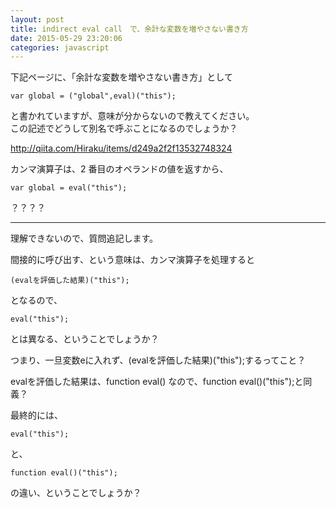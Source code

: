```yaml
---
layout: post
title: indirect eval call　で、余計な変数を増やさない書き方
date: 2015-05-29 23:20:06
categories: javascript
---
```

<!-- {% raw %} -->
<p>下記ページに、「余計な変数を増やさない書き方」として</p>

<pre><code>var global = ("global",eval)("this");
</code></pre>

<p>と書かれていますが、意味が分からないので教えてください。<br>
この記述でどうして別名で呼ぶことになるのでしょうか？</p>

<p><a href="http://qiita.com/Hiraku/items/d249a2f2f13532748324" rel="nofollow">http://qiita.com/Hiraku/items/d249a2f2f13532748324</a></p>

<p>カンマ演算子は、2 番目のオペランドの値を返すから、</p>

<pre><code>var global = eval("this");
</code></pre>

<p>？？？？</p>

<hr>

<p>理解できないので、質問追記します。</p>

<p>間接的に呼び出す、という意味は、カンマ演算子を処理すると</p>

<pre><code>(evalを評価した結果)("this");
</code></pre>

<p>となるので、</p>

<pre><code>eval("this");
</code></pre>

<p>とは異なる、ということでしょうか？</p>

<p>つまり、一旦変数eに入れず、(evalを評価した結果)("this");するってこと？</p>

<p>evalを評価した結果は、function eval() なので、function eval()("this");と同義？</p>

<p>最終的には、</p>

<pre><code>eval("this");
</code></pre>

<p>と、</p>

<pre><code>function eval()("this");
</code></pre>

<p>の違い、ということでしょうか？</p>
<!-- {% endraw %} -->
